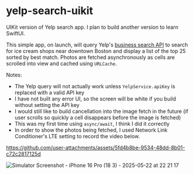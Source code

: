 # yelp-search-uikit
 UIKit version of Yelp search app. I plan to build another version to learn SwiftUI.

 This simple app, on launch, will query Yelp's [business search API](https://docs.developer.yelp.com/reference/v3_business_search) to search for ice cream shops near downtown Boston and display a list of the top 25 sorted by best match. Photos are fetched asynchronously as cells are scrolled into view and cached using `URLCache`.

 Notes:
 - The Yelp query will not actually work unless `YelpService.apiKey` is replaced with a valid API key
 - I have not built any error UI, so the screen will be white if you build without setting the API key
 - I would still like to build cancellation into the image fetch in the future (if user scrolls so quickly a cell disappears before the image is fetched)
 - This was my first time using `async/await`, I think I did it correctly
 - In order to show the photos being fetched, I used Network Link Conditioner's LTE setting to record the video below.




https://github.com/user-attachments/assets/5fd4b8be-9534-48dd-8b01-c72c2817125d

![Simulator Screenshot - iPhone 16 Pro (18 3) - 2025-05-22 at 22 21 17](https://github.com/user-attachments/assets/73850e10-177f-49d9-b7b1-e2191e6eb860)
